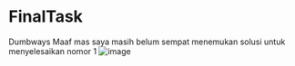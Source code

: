 # FinalTask
Dumbways
Maaf mas saya masih belum sempat menemukan solusi untuk menyelesaikan nomor 1
![image](https://user-images.githubusercontent.com/64628260/141114678-d64e4d23-d377-4680-87c9-ec8eccd7b756.png)




